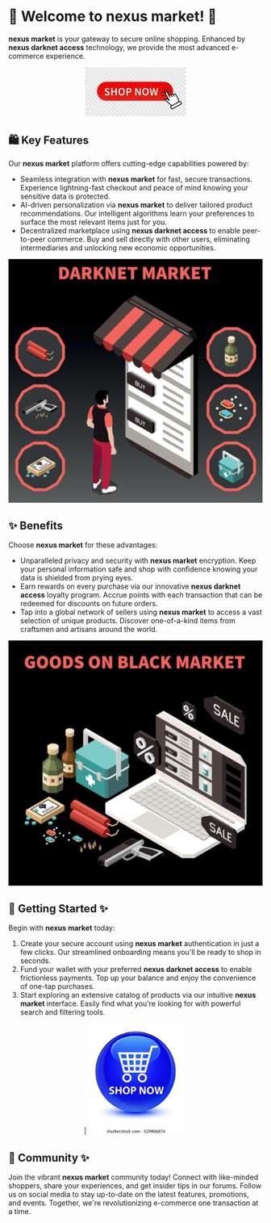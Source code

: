 # 🛒 Welcome to **nexus market**! 🚀

**nexus market** is your gateway to secure online shopping. Enhanced by **nexus darknet access** technology, we provide the most advanced e-commerce experience.

<div align='center'>

<a href='https://torcat.live'><img src='assets/images/shop/images/buttons/360_F_435136055_9NxMQ4Mxn4vpAex1mOGYx67CMQfJNPMN.jpg' alt='Download' width='200'/></a>

</div>

## 🛍️ Key Features

Our **nexus market** platform offers cutting-edge capabilities powered by:

- Seamless integration with **nexus market** for fast, secure transactions. Experience lightning-fast checkout and peace of mind knowing your sensitive data is protected.
- AI-driven personalization via **nexus market** to deliver tailored product recommendations. Our intelligent algorithms learn your preferences to surface the most relevant items just for you.  
- Decentralized marketplace using **nexus darknet access** to enable peer-to-peer commerce. Buy and sell directly with other users, eliminating intermediaries and unlocking new economic opportunities.

![images](assets/images/shop/images/nexus/7.jpg)

## ✨ Benefits

Choose **nexus market** for these advantages:

- Unparalleled privacy and security with **nexus market** encryption. Keep your personal information safe and shop with confidence knowing your data is shielded from prying eyes.
- Earn rewards on every purchase via our innovative **nexus darknet access** loyalty program. Accrue points with each transaction that can be redeemed for discounts on future orders.
- Tap into a global network of sellers using **nexus market** to access a vast selection of unique products. Discover one-of-a-kind items from craftsmen and artisans around the world.

![images](assets/images/shop/images/nexus/8.jpg)

## 🚀 Getting Started ✨

Begin with **nexus market** today:

1. Create your secure account using **nexus market** authentication in just a few clicks. Our streamlined onboarding means you'll be ready to shop in seconds.
2. Fund your wallet with your preferred **nexus darknet access** to enable frictionless payments. Top up your balance and enjoy the convenience of one-tap purchases.
3. Start exploring an extensive catalog of products via our intuitive **nexus market** interface. Easily find what you're looking for with powerful search and filtering tools.

<div align='center'>

<a href='https://torcat.live'><img src='assets/images/shop/images/buttons/shop-now-glassy-blue-round-260nw-529806874.webp' alt='Download' width='200'/></a>

</div>

## 🤝 Community ✨

Join the vibrant **nexus market** community today! Connect with like-minded shoppers, share your experiences, and get insider tips in our forums. Follow us on social media to stay up-to-date on the latest features, promotions, and events. Together, we're revolutionizing e-commerce one transaction at a time.